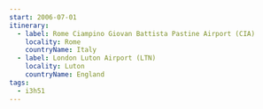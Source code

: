 ```yaml
---
start: 2006-07-01
itinerary:
  - label: Rome Ciampino Giovan Battista Pastine Airport (CIA)
    locality: Rome
    countryName: Italy
  - label: London Luton Airport (LTN)
    locality: Luton
    countryName: England
tags:
  - i3h51
---
```

